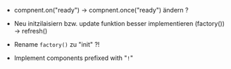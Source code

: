 - compnent.on("ready") -> compnent.once("ready") ändern ?

- Neu initzilaisiern bzw. update funktion besser implementieren (factory()) -> refresh()

- Rename `factory()` zu "init" ?!

- Implement components prefixed with "`!`"